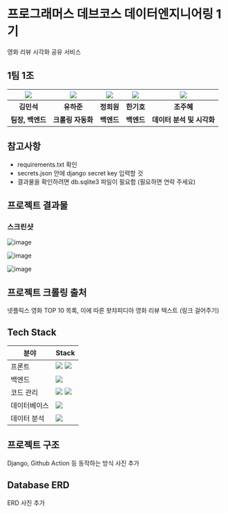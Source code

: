 # 프로그래머스 데브코스 데이터엔지니어링 1기

영화 리뷰 시각화 공유 서비스

##  1팀 1조

|                                                                  ![](https://github.com/kmus1232.png)                                                                   |                                                                    ![](https://github.com/HaJunYoo.png)                                                                    |                                                                       ![](https://github.com/heewoneha.png)                                                                        |                                                                   ![](https://github.com/soomerss.png)                                                                    |                                                                       ![](https://github.com/JuHyeJO.png)
| :---------------------------------------------------------------------------------------------------------------------------------------------------------------------------: | :---------------------------------------------------------------------------------------------------------------------------------------------------------------------------------: | :-----------------------------------------------------------------------------------------------------------------------------------------------------------------------------: | :-----------------------------------------------------------------------------------------------------------------------------------------------------------------------: | :-------------------------------------------------------------------------------------------------------------------------------------------------------------------------------:
|                                                            **김민석**                                                                                  |                                                                                   **유하준**                                                                                    |                                                                                  **정희원**                                                                                  |                                                                               **한기호**                                                                                |                                                                                 **조주혜**                                                                          
|                                                                            **팀장, 백엔드**                                                                            |                                                                            **크롤링 자동화**                                                                            |                                                                          **백엔드**                                                                          |                                                                          **백엔드**                                                                          |                                                                         **데이터 분석 및 시각화**                                                                          |                                                                            

## 참고사항

- requirements.txt 확인
- secrets.json 안에 django secret key 입력할 것
- 결과물을 확인하려면 db.sqlite3 파일이 필요함 (필요하면 연락 주세요)

## 프로젝트 결과물

### 스크린샷

![image](https://user-images.githubusercontent.com/74031620/236397223-e14b2a7d-65b4-4454-861c-ffde748d8f43.png)

![image](https://user-images.githubusercontent.com/74031620/236420125-d4989746-dcd5-4a5e-b3fb-abdb6c26e3d2.png)

![image](https://user-images.githubusercontent.com/74031620/236397375-c98ba5d5-4af8-4864-8a6b-2f4ecf9f8d2c.png)


## 프로젝트 크롤링 출처

넷플릭스 영화 TOP 10 목록, 이에 따른 왓챠피디아 영화 리뷰 텍스트 (링크 걸어주기)

## Tech Stack

| 분야        | Stack  |
| --------------- | ------------------------------------------------------------------------------------------------------------------------------------------------------------------------------------------------------------------------------------------------------------------------------------------------------------------------------------------------------------------------------------------------------------------------------------------------ |
| 프론트 | <img src="https://img.shields.io/badge/html-F05132?style=for-the-badge&logo=html5&logoColor=black"> <img src="https://img.shields.io/badge/css-61DAFB?style=for-the-badge&logo=css3&logoColor=black"> |
| 백엔드 | <img src="https://img.shields.io/badge/Django-D9D9D9?style=for-the-badge&logo=django&logoColor=blue"> |
| 코드 관리 | <img src="https://img.shields.io/badge/git-F05032?style=for-the-badge&logo=git&logoColor=black"> <img src="https://img.shields.io/badge/github-181717?style=for-the-badge&logo=github&logoColor=white">  |
| 데이터베이스 | <img src="https://img.shields.io/badge/sqlite-4479A1?style=for-the-badge&logo=sqlite&logoColor=white">  |
데이터 분석 | <img src="https://img.shields.io/badge/jupyter notebook-D9D9D9?style=for-the-badge&logo=jupyter&logoColor=orange">  |

## 프로젝트 구조

Django, Github Action 등 동작하는 방식 사진 추가

## Database ERD

ERD 사진 추가